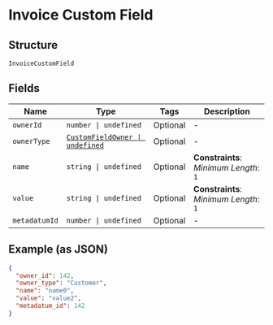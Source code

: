 
# Invoice Custom Field

## Structure

`InvoiceCustomField`

## Fields

| Name | Type | Tags | Description |
|  --- | --- | --- | --- |
| `ownerId` | `number \| undefined` | Optional | - |
| `ownerType` | [`CustomFieldOwner \| undefined`](../../doc/models/custom-field-owner.md) | Optional | - |
| `name` | `string \| undefined` | Optional | **Constraints**: *Minimum Length*: `1` |
| `value` | `string \| undefined` | Optional | **Constraints**: *Minimum Length*: `1` |
| `metadatumId` | `number \| undefined` | Optional | - |

## Example (as JSON)

```json
{
  "owner_id": 142,
  "owner_type": "Customer",
  "name": "name0",
  "value": "value2",
  "metadatum_id": 142
}
```

